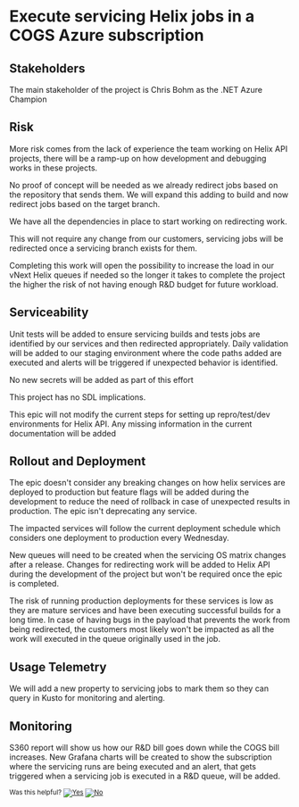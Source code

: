# Execute servicing Helix jobs in a COGS Azure subscription
## Stakeholders
The main stakeholder of the project is Chris Bohm as the .NET Azure Champion

## Risk
More risk comes from the lack of experience the team working on Helix API projects, there will be a ramp-up on how development and debugging works in these projects.

No proof of concept will be needed as we already redirect jobs based on the repository that sends them. We will expand this adding to build and now redirect jobs based on the target branch.

We have all the dependencies in place to start working on redirecting work.

This will not require any change from our customers, servicing jobs will be redirected once a servicing branch exists for them.

Completing this work will open the possibility to increase the load in our vNext Helix queues if needed so the longer it takes to complete the project the higher the risk of not having enough R&D budget for future workload.

## Serviceability
Unit tests will be added to ensure servicing builds and tests jobs are identified by our services and then redirected appropriately.
Daily validation will be added to our staging environment where the code paths added are executed and alerts will be triggered if unexpected behavior is identified.

No new secrets will be added as part of this effort

This project has no SDL implications.

This epic will not modify the current steps for setting up repro/test/dev environments for Helix API. Any missing information in the current documentation will be added
## Rollout and Deployment
The epic doesn't consider any breaking changes on how helix services are deployed to production but feature flags will be added during the development to reduce the need of rollback in case of unexpected results in production.
The epic isn't deprecating any service.

The impacted services will follow the current deployment schedule which considers one deployment to production every Wednesday.

New queues will need to be created when the servicing OS matrix changes after a release. 
Changes for redirecting work will be added to Helix API during the development of the project but won't be required once the epic is completed.

The risk of running production deployments for these services is low as they are mature services and have been executing successful builds for a long time. In case of having bugs in the payload that prevents the work from being redirected, the customers most likely won't be impacted as all the work will executed in the queue originally used in the job.

## Usage Telemetry
We will add a new property to servicing jobs to mark them so they can query in Kusto for monitoring and alerting.

## Monitoring
S360 report will show us how our R&D bill goes down while the COGS bill increases.
New Grafana charts will be created to show the subscription where the servicing runs are being executed and an alert, that gets triggered when a servicing job is executed in a R&D queue, will be added.


<!-- Begin Generated Content: Doc Feedback -->
<sub>Was this helpful? [![Yes](https://helix.dot.net/f/ip/5?p=Documentation%5CProject-Docs%5CServicingJobRedirection%5COne-Pager.md)](https://helix.dot.net/f/p/5?p=Documentation%5CProject-Docs%5CServicingJobRedirection%5COne-Pager.md) [![No](https://helix.dot.net/f/in)](https://helix.dot.net/f/n/5?p=Documentation%5CProject-Docs%5CServicingJobRedirection%5COne-Pager.md)</sub>
<!-- End Generated Content-->
